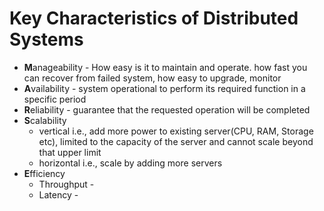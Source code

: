 # Key Characteristics of Distributed Systems
-  **M**anageability - How easy is it to maintain and operate. how fast you can recover from failed system, how easy to upgrade, monitor
-  **A**vailability - system operational to perform its required function in a specific period
-  **R**eliability - guarantee that the requested operation will be completed
-  **S**calability 
    -  vertical i.e., add more power to existing server(CPU, RAM, Storage etc), limited to the capacity of the server and cannot scale beyond that upper limit 
    - horizontal i.e., scale by adding more servers
-  **E**fficiency 
    - Throughput - 
    - Latency -
